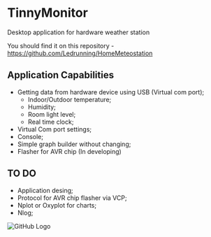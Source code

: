 # TinnyMonitor
Desktop application for hardware weather station

You should find it on this repository - https://github.com/Ledrunning/HomeMeteostation

## Application Capabilities

* Getting data from hardware device using USB (Virtual com port); 
  * Indoor/Outdoor temperature;
  * Humidity;
  * Room light level;
  * Real time clock;
* Virtual Com port settings;
* Console;
* Simple graph builder without changing;
* Flasher for AVR chip (In developing)

## TO DO

* Application desing;
* Protocol for AVR chip flasher via VCP;
* Nplot or Oxyplot for charts;
* Nlog;

![GitHub Logo](https://habrastorage.org/webt/p0/xb/ic/p0xbiclbdltl33e_tdruic3qdgo.jpeg)


